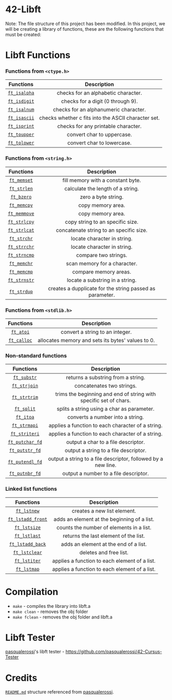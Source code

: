 # 42-Libft

Note: The file structure of this project has been modified.
In this project, we will be creating a library of functions, these are the following functions that must be created:

# Libft Functions

### Functions from `<ctype.h>`

|            Functions             |                     Description                     |
| :------------------------------: | :-------------------------------------------------: |
| [`ft_isalpha`](src/ft_isalpha.c) |         checks for an alphabetic character.         |
| [`ft_isdigit`](src/ft_isdigit.c) |          checks for a digit (0 through 9).          |
| [`ft_isalnum`](src/ft_isalnum.c) |        checks for an alphanumeric character.        |
| [`ft_isascii`](src/ft_isascii.c) | checks whether c fits into the ASCII character set. |
| [`ft_isprint`](src/ft_isprint.c) |         checks for any printable character.         |
| [`ft_toupper`](src/ft_toupper.c) |             convert char to uppercase.              |
| [`ft_tolower`](src/ft_tolower.c) |             convert char to lowercase.              |

### Functions from `<string.h>`

|            Functions             |                       Description                        |
| :------------------------------: | :------------------------------------------------------: |
|  [`ft_memset`](src/ft_memset.c)  |            fill memory with a constant byte.             |
|  [`ft_strlen`](src/ft_strlen.c)  |            calculate the length of a string.             |
|   [`ft_bzero`](src/ft_bzero.c)   |                   zero a byte string.                    |
|  [`ft_memcpy`](src/ft_memcpy.c)  |                    copy memory area.                     |
| [`ft_memmove`](src/ft_memmove.c) |                    copy memory area.                     |
| [`ft_strlcpy`](src/ft_strlcpy.c) |             copy string to an specific size.             |
| [`ft_strlcat`](src/ft_strlcat.c) |         concatenate string to an specific size.          |
|  [`ft_strchr`](src/ft_strchr.c)  |               locate character in string.                |
| [`ft_strrchr`](src/ft_strrchr.c) |               locate character in string.                |
| [`ft_strncmp`](src/ft_strncmp.c) |                   compare two strings.                   |
|  [`ft_memchr`](src/ft_memchr.c)  |               scan memory for a character.               |
|  [`ft_memcmp`](src/ft_memcmp.c)  |                  compare memory areas.                   |
| [`ft_strnstr`](src/ft_strnstr.c) |             locate a substring in a string.              |
|  [`ft_strdup`](src/ft_strdup.c)  | creates a dupplicate for the string passed as parameter. |

### Functions from `<stdlib.h>`

|           Functions            |                    Description                    |
| :----------------------------: | :-----------------------------------------------: |
|   [`ft_atoi`](src/ft_atoi.c)   |          convert a string to an integer.          |
| [`ft_calloc`](src/ft_calloc.c) | allocates memory and sets its bytes' values to 0. |

### Non-standard functions

|               Functions                |                            Description                            |
| :------------------------------------: | :---------------------------------------------------------------: |
|     [`ft_substr`](src/ft_substr.c)     |                returns a substring from a string.                 |
|    [`ft_strjoin`](src/ft_strjoin.c)    |                     concatenates two strings.                     |
|    [`ft_strtrim`](src/ft_strtrim.c)    | trims the beginning and end of string with specific set of chars. |
|      [`ft_split`](src/ft_split.c)      |            splits a string using a char as parameter.             |
|       [`ft_itoa`](src/ft_itoa.c)       |                 converts a number into a string.                  |
|    [`ft_strmapi`](src/ft_strmapi.c)    |         applies a function to each character of a string.         |
|   [`ft_striteri`](src/ft_striteri.c)   |         applies a function to each character of a string.         |
| [`ft_putchar_fd`](src/ft_putchar_fd.c) |                output a char to a file descriptor.                |
|  [`ft_putstr_fd`](src/ft_putstr_fd.c)  |               output a string to a file descriptor.               |
| [`ft_putendl_fd`](src/ft_putendl_fd.c) |   output a string to a file descriptor, followed by a new line.   |
|  [`ft_putnbr_fd`](src/ft_putnbr_fd.c)  |               output a number to a file descriptor.               |

### Linked list functions

|                 Functions                  |                  Description                  |
| :----------------------------------------: | :-------------------------------------------: |
|       [`ft_lstnew`](src/ft_lstnew.c)       |          creates a new list element.          |
| [`ft_lstadd_front`](src/ft_lstadd_front.c) |  adds an element at the beginning of a list.  |
|      [`ft_lstsize`](src/ft_lstsize.c)      |   counts the number of elements in a list.    |
|      [`ft_lstlast`](src/ft_lstlast.c)      |     returns the last element of the list.     |
|  [`ft_lstadd_back`](src/ft_lstadd_back.c)  |     adds an element at the end of a list.     |
|     [`ft_lstclear`](src/ft_lstclear.c)     |            deletes and free list.             |
|      [`ft_lstiter`](src/ft_lstiter.c)      | applies a function to each element of a list. |
|       [`ft_lstmap`](src/ft_lstmap.c)       | applies a function to each element of a list. |

# Compilation

- `make` - compiles the library into libft.a
- `make clean` - removes the obj folder
- `make fclean` - removes the obj folder and libft.a

# Libft Tester

[pasqualerossi](https://github.com/pasqualerossi)'s libft tester - https://github.com/pasqualerossi/42-Cursus-Tester

# Credits

[`README.md`](README.md) structure referenced from [pasqualerossi](https://github.com/pasqualerossi).
